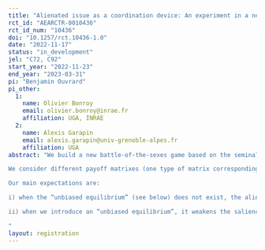 ```yaml
---
title: "Alienated issue as a coordination device: An experiment in a new battle-of-the-sexes game"
rct_id: "AEARCTR-0010436"
rct_id_num: "10436"
doi: "10.1257/rct.10436-1.0"
date: "2022-11-17"
status: "in_development"
jel: "C72, C92"
start_year: "2022-11-23"
end_year: "2023-03-31"
pi: "Benjamin Ouvrard"
pi_other:
  1:
    name: Olivier Bonroy
    email: olivier.bonroy@inrae.fr
    affiliation: UGA, INRAE
  2:
    name: Alexis Garapin
    email: alexis.garapin@univ-grenoble-alpes.fr
    affiliation: UGA
abstract: "We build a new battle-of-the-sexes game based on the seminal work of Akerlorf (1997). Contrary to the classic battle-of-the-sexes games, even if each player chooses the action that maximizes his/her own private preferences, both players get a positive payoff. We define such an issue of the game as the “alienated” issue of the game.
We consider different payoff matrixes (one type of matrix corresponding to a treatment, see Experiment design below) that vary in the number of actions each player can choose. 
Our main expectations are: 
i) when the “unbiased equilibrium” (see below) does not exist, the alienated issue may be a focal point;
ii) when we introduce an “unbiased equilibrium”, it weakens the salience of the alienated issue as a focal point.
"
layout: registration
---
```


